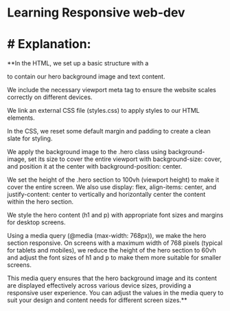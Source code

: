 # Learning Responsive web-dev

# # Explanation:

**In the HTML, we set up a basic structure with a <div class="hero"> to contain our hero background image and text content.

We include the necessary viewport meta tag to ensure the website scales correctly on different devices.

We link an external CSS file (styles.css) to apply styles to our HTML elements.

In the CSS, we reset some default margin and padding to create a clean slate for styling.

We apply the background image to the .hero class using background-image, set its size to cover the entire viewport with background-size: cover, and position it at the center with background-position: center.

We set the height of the .hero section to 100vh (viewport height) to make it cover the entire screen. We also use display: flex, align-items: center, and justify-content: center to vertically and horizontally center the content within the hero section.

We style the hero content (h1 and p) with appropriate font sizes and margins for desktop screens.

Using a media query (@media (max-width: 768px)), we make the hero section responsive. On screens with a maximum width of 768 pixels (typical for tablets and mobiles), we reduce the height of the hero section to 60vh and adjust the font sizes of h1 and p to make them more suitable for smaller screens.

This media query ensures that the hero background image and its content are displayed effectively across various device sizes, providing a responsive user experience. You can adjust the values in the media query to suit your design and content needs for different screen sizes.**
